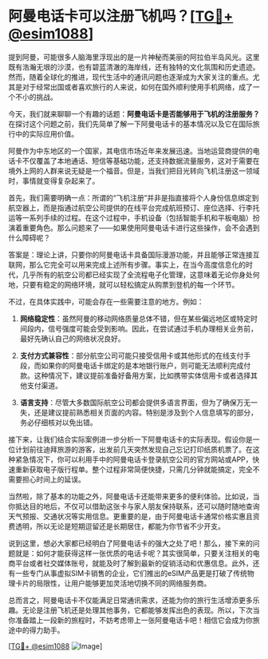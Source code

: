 # 阿曼电话卡可以注册飞机吗？[[TG💪+ @esim1088](https://t.me/s/esim1088)]

提到阿曼，可能很多人脑海里浮现出的是一片神秘而美丽的阿拉伯半岛风光。这里既有浩瀚无垠的沙漠，也有碧蓝清澈的海岸线，还有独特的文化氛围和历史遗迹。然而，随着全球化的推进，现代生活中的通讯问题也逐渐成为大家关注的重点。尤其是对于经常出国或者喜欢旅行的人来说，如何在国外顺利使用手机网络，成了一个不小的挑战。

今天，我们就来聊聊一个有趣的话题：**阿曼电话卡是否能够用于飞机的注册服务？** 在探讨这个问题之前，我们先简单了解一下阿曼电话卡的基本情况以及它在国际旅行中的实际应用价值。

阿曼作为中东地区的一个国家，其电信市场近年来发展迅速。当地运营商提供的电话卡不仅覆盖了本地通话、短信等基础功能，还支持数据流量服务，这对于需要在境外上网的人群来说无疑是一个福音。但是，当我们把目光转向飞机注册这一领域时，事情就变得复杂起来了。

首先，我们需要明确一点：所谓的“飞机注册”并非是指直接将个人身份信息绑定到航空器上，而是指通过航空公司提供的在线平台完成航班预订、座位选择、行李托运等一系列手续的过程。在这个过程中，手机设备（包括智能手机和平板电脑）扮演着重要角色。那么问题来了——如果使用阿曼电话卡进行这些操作，会不会遇到什么障碍呢？

答案是：理论上讲，只要你的阿曼电话卡具备国际漫游功能，并且能够正常连接互联网，那么它完全可以用来完成上述所有步骤。事实上，在当今高度信息化的时代，几乎所有的航空公司都已经实现了全流程电子化管理，这意味着无论你身处何地，只要有稳定的网络环境，就可以轻松搞定从购票到登机的每一个环节。

不过，在具体实践中，可能会存在一些需要注意的地方。例如：

1. **网络稳定性**：虽然阿曼的移动网络质量总体不错，但在某些偏远地区或特定时间段内，信号强度可能会受到影响。因此，在尝试通过手机办理相关业务前，最好先确认自己的网络状况良好。
   
2. **支付方式兼容性**：部分航空公司可能只接受信用卡或其他形式的在线支付手段，而如果你的阿曼电话卡绑定的是本地银行账户，则可能无法顺利完成付款。这种情况下，建议提前准备好备用方案，比如携带实体信用卡或者选择其他支付渠道。

3. **语言支持**：尽管大多数国际航空公司都会提供多语言界面，但为了确保万无一失，还是建议提前熟悉相关页面的内容。特别是涉及到个人信息填写的部分，务必仔细核对以免出错。

接下来，让我们结合实际案例进一步分析一下阿曼电话卡的实际表现。假设你是一位计划前往迪拜旅游的游客，出发前几天突然发现自己忘记打印纸质机票了。在这种紧急情况下，你可以利用手中的阿曼电话卡登录航空公司的官方网站或APP，快速重新获取电子版行程单。整个过程非常简便快捷，只需几分钟就能搞定，完全不需要担心时间上的延误。

当然啦，除了基本的功能之外，阿曼电话卡还能带来更多的便利体验。比如说，当你抵达目的地后，不仅可以借助这张卡与家人朋友保持联系，还可以随时随地查询天气预报、交通状况等实用信息。更重要的是，由于阿曼电话卡通常价格实惠且资费透明，所以无论是短期逗留还是长期居住，都能为你节省不少开支。

说到这里，想必大家都已经明白了阿曼电话卡的强大之处了吧！那么，接下来的问题就是：如何才能获得这样一张优质的电话卡呢？其实很简单，只要关注相关的电商平台或者社交媒体账号，就能及时了解到最新的促销活动和优惠信息。此外，还有一些专门从事虚拟SIM卡销售的企业，它们推出的eSIM产品更是打破了传统物理卡片的局限性，让用户能够更加灵活地切换不同的网络服务商。

总而言之，阿曼电话卡不仅能满足日常通讯需求，还能为你的旅行生活增添更多乐趣。无论是注册飞机还是处理其他事务，它都能够发挥出色的表现。所以，下次当你准备踏上一段新的旅程时，不妨考虑带上一张阿曼电话卡吧！相信它会成为你旅途中的得力助手。

[[TG💪+ @esim1088](https://t.me/s/esim1088) ![Image](https://i.postimg.cc/4NQfJmqS/Snipaste-2025-05-13-00-14-12.png)]